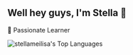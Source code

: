 ## Well hey guys, I'm Stella 👋

🌱 Passionate Learner

![stellameilisa's Top Languages](https://github-readme-stats.vercel.app/api/top-langs/?username=stellameilisa&theme=calm&show_icons=true&hide_border=true&layout=compact)
<!--
**stellameilisa/stellameilisa** is a ✨ _special_ ✨ repository because its `README.md` (this file) appears on your GitHub profile.

Here are some ideas to get you started:

- 🔭 I’m currently working on ...
- 🌱 I’m currently learning ...
- 👯 I’m looking to collaborate on ...
- 🤔 I’m looking for help with ...
- 💬 Ask me about ...
- 📫 How to reach me: ...
- 😄 Pronouns: ...
- ⚡ Fun fact: ...
-->
